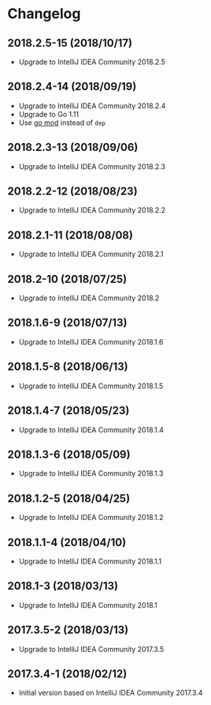 # Changelog

## 2018.2.5-15 (2018/10/17)

* Upgrade to IntelliJ IDEA Community 2018.2.5

## 2018.2.4-14 (2018/09/19)

* Upgrade to IntelliJ IDEA Community 2018.2.4
* Upgrade to Go 1.11
* Use [go mod](https://golang.org/cmd/go/#hdr-Module_maintenance) instead of `dep`

## 2018.2.3-13 (2018/09/06)

* Upgrade to IntelliJ IDEA Community 2018.2.3

## 2018.2.2-12 (2018/08/23)

* Upgrade to IntelliJ IDEA Community 2018.2.2

## 2018.2.1-11 (2018/08/08)

* Upgrade to IntelliJ IDEA Community 2018.2.1

## 2018.2-10 (2018/07/25)

* Upgrade to IntelliJ IDEA Community 2018.2

## 2018.1.6-9 (2018/07/13)

* Upgrade to IntelliJ IDEA Community 2018.1.6

## 2018.1.5-8 (2018/06/13)

* Upgrade to IntelliJ IDEA Community 2018.1.5

## 2018.1.4-7 (2018/05/23)

* Upgrade to IntelliJ IDEA Community 2018.1.4

## 2018.1.3-6 (2018/05/09)

* Upgrade to IntelliJ IDEA Community 2018.1.3

## 2018.1.2-5 (2018/04/25)

* Upgrade to IntelliJ IDEA Community 2018.1.2

## 2018.1.1-4 (2018/04/10)

* Upgrade to IntelliJ IDEA Community 2018.1.1

## 2018.1-3 (2018/03/13)

* Upgrade to IntelliJ IDEA Community 2018.1

## 2017.3.5-2 (2018/03/13)

* Upgrade to IntelliJ IDEA Community 2017.3.5

## 2017.3.4-1 (2018/02/12)

* Initial version based on IntelliJ IDEA Community 2017.3.4
